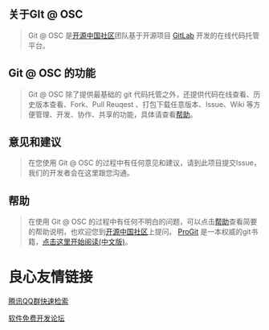 关于GIt @ OSC
-------------
>Git @ OSC 是[开源中国社区](http://www.oschina.net)团队基于开源项目 [GitLab](http://github.com/gitlabhq/gitlabhq) 开发的在线代码托管平台。

Git @ OSC 的功能
-------------
>Git @ OSC 除了提供最基础的 git 代码托管之外，还提供代码在线查看、历史版本查看、Fork、Pull Reuqest 、打包下载任意版本、Issue、Wiki 等方便管理、开发、协作、共享的功能，具体请查看[帮助](http://git.oschina.net/oschina/git-osc/wikis/help)。

意见和建议
-------------
>在您使用 Git @ OSC 的过程中有任何意见和建议，请到此项目提交Issue，我们的开发者会在这里跟您沟通。

帮助
-------------
>在使用 Git @ OSC 的过程中有任何不明白的问题，可以点击[帮助](http://git.oschina.net/oschina/git-osc/wikis/help)查看简要的帮助说明，也欢迎您到[开源中国社区](http://www.oschina.net)上提问。
>[ProGit](http://git.oschina.net/mirrors/progit) 是一本权威的git书籍，[点击这里开始阅读(中文版)](http://git.oschina.net/progit)。

 # 良心友情链接

[腾讯QQ群快速检索](http://u.720life.cn/s/8cf73f7c)

[软件免费开发论坛](http://u.720life.cn/s/bbb01dc0)